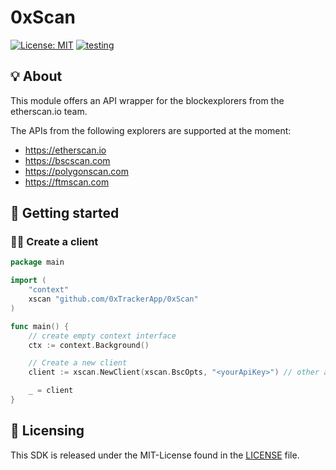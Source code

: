 # 0xScan
[![License: MIT](https://img.shields.io/badge/License-MIT-blue.svg)](https://github.com/0xTrackerApp/0xScan/blob/master/LICENSE)
[![testing](https://github.com/0xTrackerApp/0xScan/actions/workflows/testing.yml/badge.svg)](https://github.com/0xTrackerApp/0xScan/actions/workflows/testing.yml)

## 💡 About
This module offers an API wrapper for the blockexplorers from the etherscan.io team.

The APIs from the following explorers are supported at the moment:
- https://etherscan.io
- https://bscscan.com
- https://polygonscan.com
- https://ftmscan.com

## 🚀 Getting started

### 🧑‍💻 Create a client

```go
package main

import (
    "context"
    xscan "github.com/0xTrackerApp/0xScan"
)

func main() {
    // create empty context interface
    ctx := context.Background()

    // Create a new client
    client := xscan.NewClient(xscan.BscOpts, "<yourApiKey>") // other available options are xscan.EthOpts, xscan.PolygonOpts, etc

    _ = client
}
```

## 📜 Licensing
This SDK is released under the MIT-License found in the [LICENSE](https://github.com/0xTrackerApp/0xScan/blob/master/LICENSE) file.